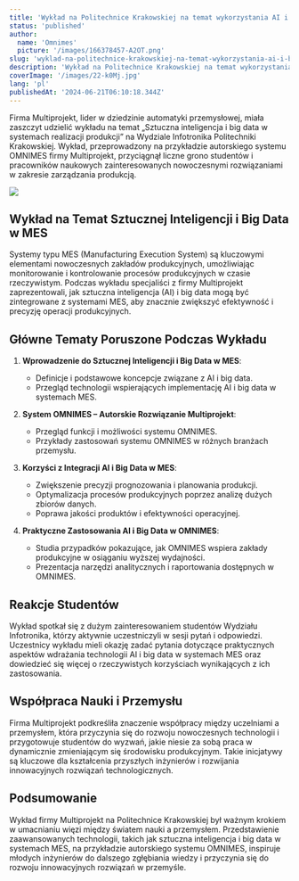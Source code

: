 ```yaml
---
title: 'Wykład na Politechnice Krakowskiej na temat wykorzystania AI i Big Data w systemach realizacji produkcji'
status: 'published'
author:
  name: 'Omnimes'
  picture: '/images/166378457-A2OT.png'
slug: 'wyklad-na-politechnice-krakowskiej-na-temat-wykorzystania-ai-i-big-data-w-systemach-realizacji-produkcji'
description: 'Wykład na Politechnice Krakowskiej na temat wykorzystania AI i Big Data w systemach realizacji produkcji'
coverImage: '/images/22-k0Mj.jpg'
lang: 'pl'
publishedAt: '2024-06-21T06:10:18.344Z'
---
```


Firma Multiprojekt, lider w dziedzinie automatyki przemysłowej, miała zaszczyt udzielić wykładu na temat „Sztuczna inteligencja i big data w systemach realizacji produkcji” na Wydziale Infotronika Politechniki Krakowskiej. Wykład, przeprowadzony na przykładzie autorskiego systemu OMNIMES firmy Multiprojekt, przyciągnął liczne grono studentów i pracowników naukowych zainteresowanych nowoczesnymi rozwiązaniami w zakresie zarządzania produkcją.

![](/images/22.64af08a8-Y5NT.jpg)

## Wykład na Temat Sztucznej Inteligencji i Big Data w MES

Systemy typu MES (Manufacturing Execution System) są kluczowymi elementami nowoczesnych zakładów produkcyjnych, umożliwiając monitorowanie i kontrolowanie procesów produkcyjnych w czasie rzeczywistym. Podczas wykładu specjaliści z firmy Multiprojekt zaprezentowali, jak sztuczna inteligencja (AI) i big data mogą być zintegrowane z systemami MES, aby znacznie zwiększyć efektywność i precyzję operacji produkcyjnych.

## Główne Tematy Poruszone Podczas Wykładu

1. **Wprowadzenie do Sztucznej Inteligencji i Big Data w MES**:

   - Definicje i podstawowe koncepcje związane z AI i big data.
   - Przegląd technologii wspierających implementację AI i big data w systemach MES.

2. **System OMNIMES – Autorskie Rozwiązanie Multiprojekt**:

   - Przegląd funkcji i możliwości systemu OMNIMES.
   - Przykłady zastosowań systemu OMNIMES w różnych branżach przemysłu.

3. **Korzyści z Integracji AI i Big Data w MES**:

   - Zwiększenie precyzji prognozowania i planowania produkcji.
   - Optymalizacja procesów produkcyjnych poprzez analizę dużych zbiorów danych.
   - Poprawa jakości produktów i efektywności operacyjnej.

4. **Praktyczne Zastosowania AI i Big Data w OMNIMES**:

   - Studia przypadków pokazujące, jak OMNIMES wspiera zakłady produkcyjne w osiąganiu wyższej wydajności.
   - Prezentacja narzędzi analitycznych i raportowania dostępnych w OMNIMES.

## Reakcje Studentów

Wykład spotkał się z dużym zainteresowaniem studentów Wydziału Infotronika, którzy aktywnie uczestniczyli w sesji pytań i odpowiedzi. Uczestnicy wykładu mieli okazję zadać pytania dotyczące praktycznych aspektów wdrażania technologii AI i big data w systemach MES oraz dowiedzieć się więcej o rzeczywistych korzyściach wynikających z ich zastosowania.

## Współpraca Nauki i Przemysłu

Firma Multiprojekt podkreśliła znaczenie współpracy między uczelniami a przemysłem, która przyczynia się do rozwoju nowoczesnych technologii i przygotowuje studentów do wyzwań, jakie niesie za sobą praca w dynamicznie zmieniającym się środowisku produkcyjnym. Takie inicjatywy są kluczowe dla kształcenia przyszłych inżynierów i rozwijania innowacyjnych rozwiązań technologicznych.

## Podsumowanie

Wykład firmy Multiprojekt na Politechnice Krakowskiej był ważnym krokiem w umacnianiu więzi między światem nauki a przemysłem. Przedstawienie zaawansowanych technologii, takich jak sztuczna inteligencja i big data w systemach MES, na przykładzie autorskiego systemu OMNIMES, inspiruje młodych inżynierów do dalszego zgłębiania wiedzy i przyczynia się do rozwoju innowacyjnych rozwiązań w przemyśle.